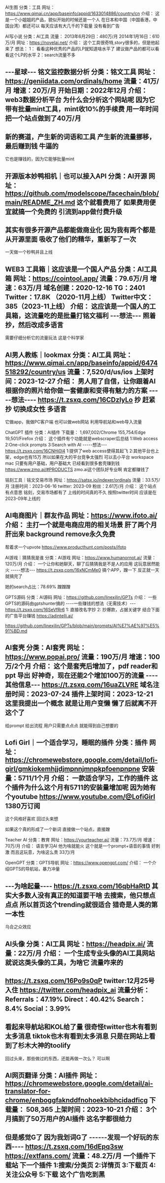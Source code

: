 
AI生图
分类：工具
网址：https://www.qimai.cn/app/baseinfo/appid/1633014886/country/cn
介绍：
这是一个小姐姐的产品，貌似开始的时候还是一个人
在日本和中国（中国香港，中国台湾）都还可以
每天应该有大几千的下载量
没有看到广告

AI写小说
分类：AI工具
流量：
2013年6月29日：480万/月
2014年1月16日：610万/月
网址：https://novelai.net/
介绍：
这个工具很奇特,story很多的，但是他起来了
想法：
1： 看看这种优秀的产品的LP就知道啥水平了
建议做产品的都可以看看这个LP的水平
2：search流量不多

---星球---
铭文监控数据分析
分类：铭文工具
网址：https://geniidata.com/ordinals/home
流量：41万/月
增速：20万/月
开始日期：2022年12月
介绍：
web3数据分析平台
为什么会分析这个网站呢
因为它带有批量mint工具，mint收10%的手续费
用一年时间把一个站点做到了40万/月
--------------
新的赛道，产生新的词语和工具
产生新的流量挪移，最后赚到钱
牛逼的
------------
它也是赚钱的，因为它能够批量mint


开源版本妙鸭相机｜也可以接入API
分类：AI开源
网址：https://github.com/modelscope/facechain/blob/main/README_ZH.md
这个就看费用了
如果费用便宜就搞一个免费的
引流到app做付费升级
-------------------------
其实有很多开源产品都能做商业化
因为我有两个都是从开源里面
吸收了他们的精华，重新写了一次
------------------------
一天做一个秒鸭并且上线


WEB3 工具箱｜这应该是一个国人产品
分类：AI工具箱
网址：https://cointool.app/
流量：79.6万/月
增速：63万/月
域名创建：2020-12-16
TG：2401
Twitter：17.8K （2020-11月上线）
Twitter中文：385（2023-11上线）
介绍：
这应该是一个国人的工具箱，这流量吃的是批量打铭文福利
---想法---
照着抄，然后改成多语言
----------------------------
需要仔细分析它的流量玩法
这是个科学家


AI男人教练｜lookmax
分类：AI工具
网址：https://www.qimai.cn/app/baseinfo/appid/6474518292/country/us
流量：7,520/d/us/ios
上架时间：2023-12-27
介绍：
男人用了自信，让你跟着AI
根据你的照片给你做一套健康和变得有魅力的方案
-----想法----
https://t.zsxq.com/16CDzIyLo
抄
赶紧抄
切换成女性
多语言
----------
它做app，我做PC客户端
也可以做web网站
利用导航站和web导入流量

ChatGPT 插件
分类：AI插件
下载量：
1,697,002/Chrome
155,754/Edge
19,501/Firefox
介绍：
这个插件有个功能就是webscraper后总结
1:Web access
2:One-click prompts
3:Search with AI
-----想法---
https://t.zsxq.com/16CNHj0l4
1:提供了web access使得其起飞
2:其他平台也上架，edge也有15万
所以如果在大的平台竞争太强烈
可以去小平台
workspace mac
只要有用户基础，用户基础大
已经看到很多套壳赚到钱
https://www.zmo.ai/#PRODUCTS
zmo.ai这个团队好专业啊
肯定都赚钱了

铭刻工具｜铭文交易市场
网址：https://satsx.io/indexer/ordinals
流量：33.5万/月
注册时间：2023-06-16
twitter: 2023-09
粉丝：2.61万/月
介绍：
这个站点有点意思
铭刻，交易市场都有了
上线的时间真的不久
按照twitter时间
应该是在2023-09年上线的


AI电商图片｜群友作品
网址：https://www.ifoto.ai/
介绍：
主打一个就是电商应用的相关场景
肝了两个月肝出来
background remove永久免费
------------------
帮着求一个upvote
https://www.producthunt.com/posts/ifoto


AI游戏｜猜猜我是谁
分类：AI游戏
网址：https://www.humanornot.ai/
流量：120万/月
介绍：
一个让你和她聊天，聊了后猜猜我是不是人的应用
这玩意居然能火
-----想法---
https://t.zsxq.com/16xNCmMe0
搞个APP，蹭一下
反正就一天就搞完了

她的search占比：78.69%
蹭蹭蹭


GPTS源码
分类：AI源码
网址：https://github.com/linexjlin/GPTs
介绍：
一些GPTS的源码由gptshunter搞的
----一些赚钱的想法（无需技术）---
https://t.zsxq.com/16SeVfRr6
1: 直接改名字抄
2: 抄爆款，占据关键字
结合下面的广告平台赚钱
https://adintelli.ai/

https://github.com/linexjlin/GPTs/blob/main/prompts/AI%E7%AE%97%E5%91%BD.md


AI套壳
分类：AI套壳
网址：https://www.popai.pro/
流量：190万/月
增速：100万/2个月
介绍：
这个是套壳后增加了，pdf reader和ppt 导出
好神奇，现在还能2个增加100万的流量
----其他信息---
https://t.zsxq.com/16uaZLVRE
域名注册时间：2023-07-24
插件上架时间：2023-12-21
这里我提出一个概念
就是让用户变懒
懒了后就离不开这个了
-------------
给prompt
给出流程
用户只需要点点点
就能得到自己想要的


Lofi Girl｜一个适合学习，睡眠的插件
分类：插件
网址：https://chromewebstore.google.com/detail/lofi-girl/gmkiokemhjjdjmpnnjmnpkpfoenpnpne
安装量：5711/1个月
介绍：
一款适合学习，工作的插件
这个插件为什么这个月有5711的安装量增加呢
因为她有个youtube
https://www.youtube.com/@LofiGirl
1380万订阅
-------------------------------
这个风格好喜欢
回过头来想

如果这个真的形成了一个新词
直接做一个站点，直接蹭

Teacher AI
分类：教育
网址：https://yourteacher.ai/
流量：73.7万/月
增速：70万/月
介绍：
语言学习AI
他为啥就能火
这个就是一个prompt+语音的事情
好刺激
而且这玩意，为啥这么贵
33刀/月


OpenGPT
分类：GPTS导航
网址：https://www.opengpt.com/
介绍：
一个介绍GPTS的导航站，暴力冲量

---为啥起量----
https://t.zsxq.com/16qbHaRtD
其实大多数人没有真正的知道要干啥
去搜索，他只想点点点
所以首页这个trending就很适合
猎奇是人类的第一本性
------------
乌合之众效应

AI头像
分类：AI工具
网址：https://headpix.ai/
流量：22万/月
介绍：
一个生成专业头像的AI工具网站
就说这类头像的工具，为啥它
流量咋来的
-----------------------
https://t.zsxq.com/16Po9s0qP
twitter:12月25号入住
https://twitter.com/headpix_ai
流量分析：
Referrals：47.19%
Direct：40.42%
Search：8.4%
Social：3.99%
---------------------------
看起来导航站和KOL给了量
很奇怪twitter也木有看到太多消息
tiktok也木有看到太多消息
只是在网站上看到了杉木大神的toolify
--------------------------
回过头来，那些做过的东西，还能再做一次么？
可以啊

AI网页翻译
分类：AI插件
网址：https://chromewebstore.google.com/detail/ai-translator-for-chrome/enboggfaknddfnohoekbibhcidadficg
下载量： 508,365
上架时间：2023-10-21
介绍：
3个月搞到了50万用户的AI插件
这名字都很给力
--------------
但是感觉G了
因为我划词G了
------发现一个好玩的东西----
https://t.zsxq.com/16dEpq3sw
https://extfans.com/
流量：48.2万/月
一个插件下载站
下一个插件
1:搜索/分类页
2:详情页
3:下载页
4:关注公众号
5:下载
这个广告吃到黑
---------------